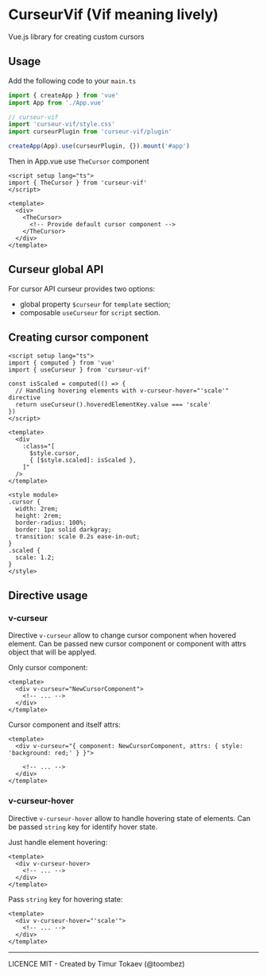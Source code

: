 # CurseurVif (Vif meaning lively)

Vue.js library for creating custom cursors

## Usage

Add the following code to your `main.ts`

```ts
import { createApp } from 'vue'
import App from './App.vue'

// curseur-vif
import 'curseur-vif/style.css'
import curseurPlugin from 'curseur-vif/plugin'

createApp(App).use(curseurPlugin, {}).mount('#app')
```

Then in App.vue use `TheCursor` component

```vue
<script setup lang="ts">
import { TheCursor } from 'curseur-vif'
</script>

<template>
  <div>
    <TheCursor>
      <!-- Provide default cursor component -->
    </TheCursor>
  </div>
</template>
```

## Curseur global API

For cursor API curseur provides two options:

- global property `$curseur` for `template` section;
- composable `useCurseur` for `script` section.

## Creating cursor component

```vue
<script setup lang="ts">
import { computed } from 'vue'
import { useCurseur } from 'curseur-vif'

const isScaled = computed(() => {
  // Handling hovering elements with v-curseur-hover="'scale'" directive
  return useCurseur().hoveredElementKey.value === 'scale'
})
</script>

<template>
  <div
    :class="[
      $style.cursor,
      { [$style.scaled]: isScaled },
    ]"
  />
</template>

<style module>
.cursor {
  width: 2rem;
  height: 2rem;
  border-radius: 100%;
  border: 1px solid darkgray;
  transition: scale 0.2s ease-in-out;
}
.scaled {
  scale: 1.2;
}
</style>
```

## Directive usage

### v-curseur

Directive `v-curseur` allow to change cursor component when hovered element. Can be passed new cursor component or component with attrs object that will be applyed.

Only cursor component:

```vue
<template>
  <div v-curseur="NewCursorComponent">
    <!-- ... -->
  </div>
</template>
```

Cursor component and itself attrs:

```vue
<template>
  <div v-curseur="{ component: NewCursorComponent, attrs: { style: 'background: red;' } }">

    <!-- ... -->
  </div>
</template>
```

### v-curseur-hover

Directive `v-curseur-hover` allow to handle hovering state of elements. Can be passed `string` key for identify hover state.

Just handle element hovering:

```vue
<template>
  <div v-curseur-hover>
    <!-- ... -->
  </div>
</template>
```

Pass `string` key for hovering state:

```vue
<template>
  <div v-curseur-hover="'scale'">
    <!-- ... -->
  </div>
</template>
```

---

LICENCE MIT - Created by Timur Tokaev (@toombez)
